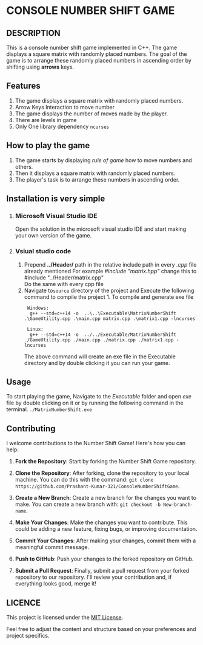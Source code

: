 # CONSOLE NUMBER SHIFT GAME

## DESCRIPTION 

This is a console number shift game implemented in C++. The game displays a square matrix with randomly placed numbers. The goal of the game is to arrange these randomly placed numbers in ascending order by shifting using **arrows** keys.


## Features 
1. The game displays a square matrix with randomly placed numbers.
2. Arrow Keys Interaction to move number 
3. The game displays the number of moves made by the player.
4. There are levels in game
6. Only One library dependency ```ncurses```


## How to play the game 

1. The game starts by displaying *rule of game* how to move numbers and others. 
2. Then it displays a square matrix with randomly placed numbers.
3. The player's task is to arrange these numbers in ascending order.


## Installation is very simple 
1. ### Microsoft Visual Studio IDE 
      Open the solution in the microsoft visual studio IDE and start making your own version of the game. 

2. ### Vsiual studio code 
      1. Prepend **../Header/** path in the relative include path in every *.cpp* file already mentioned
      For example 
      *#include "matrix.hpp"* change this to #include "../Header/matrix.cpp"  
      Do the same with every cpp file
      2. Navigate to```source``` directory of the project 
      and Execute the following command to compile the project
       1. To compile and generate exe file  
           ``` 
            Windows:
             g++ --std=c++14 -o  ..\..\Executable\MatrixNumberShift  .\GameUtility.cpp .\main.cpp matrix.cpp .\matrix1.cpp -lncurses

            Linux:
             g++ --std=c++14 -o  ../../Executable/MatrixNumberShift  ./GameUtility.cpp ./main.cpp ./matrix.cpp ./matrix1.cpp -lncurses
            ``` 
            The above command will create an exe file in the Executable directory and by double clicking it you can run your game. 

## Usage 
To start playing the game, Navigate to the *Executable* folder and open *exe* file by double clicking on it or by running the following command in the terminal. 
```./MatrixNumberShift.exe    ``` 

## Contributing

I welcome contributions to the Number Shift Game! Here's how you can help:

1. **Fork the Repository**: Start by forking the Number Shift Game repository.

2. **Clone the Repository**: After forking, clone the repository to your local machine. You can do this with the command: `git clone https://github.com/Prashant-Kumar-321/ConsoleNumberShiftGame`.

3. **Create a New Branch**: Create a new branch for the changes you want to make. You can create a new branch with: `git checkout -b New-branch-name`.

4. **Make Your Changes**: Make the changes you want to contribute. This could be adding a new feature, fixing bugs, or improving documentation.

5. **Commit Your Changes**: After making your changes, commit them with a meaningful commit message.

6. **Push to GitHub**: Push your changes to the forked repository on GitHub.

7. **Submit a Pull Request**: Finally, submit a pull request from your forked repository to our repository. I'll review your contribution and, if everything looks good, merge it!


## LICENCE
This project is licensed under the [MIT License](https://opensource.org/license/mit/).

Feel free to adjust the content and structure based on your preferences and project specifics.
